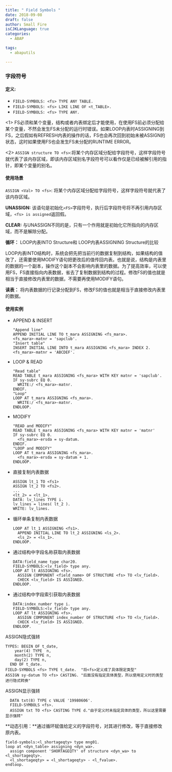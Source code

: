 ```yaml
---
title: " Field Symbols "
date: 2018-09-08
draft: false
author: Small Fire
isCJKLanguage: true
categories: 
  - ABAP

tags: 
  - abaputils

---
```


### 字段符号

#### 定义:

- `FIELD-SYMBOLS: <fs> TYPE ANY TABLE.`
- `FIELD-SYMBOLS: <fs> LIKE LINE OF <t_TABLE>.`
- `FIELD-SYMBOLS: <fs> TYPE ANY.`

<1> FS必须和某个变量，结构或者内表绑定后才能使用，在使用FS前必须分配给某个变量，不然会发生FS未分配的运行时错误。如果LOOP内表时ASSIGNING到FS，之后假如有REFRESH内表的操作的话，FS也会再次回到初始未被ASSIGN的状态，这时如果使用FS也会发生FS未分配的RUNTIME ERROR。

<2> `ASSIGN structure TO <fs>`:将某个内存区域分配给字段符号，这样字段符号就代表了该内存区域，即该内存区域别名字段符号可以看作仅是已经被解引用的指针，即某个变量的别名。

#### 使用场景

`ASSIGN <Val> TO <fs>`: 将某个内存区域分配给字段符号，这样字段符号就代表了该内存区域。

**UNASSIGN:**  该语句是初始化`<FS>`字段符号，执行后字段符号将不再引用内存区域，`<fs> is assigned`返回假。

**CLEAR:** 与UNASSIGN不同的是，只有一个作用就是初始化它所指向的内存区域，而不是解除分配。

**循环：** LOOP内表INTO Structure和 LOOP内表ASSIGNING Structure的比较

LOOP内表INTO结构时，系统会把先把当前行的数据复制到结构，如果结构的值改了，还需要使用MODIFY语句把更改后的值传回内表。也就是说，结构是内表里的数据的一个副本，操作这个副本不会影响内表里的数据。为了提高效率，可以使用FS，FS直接指向内表数据，省去了复制数据到结构的过程。修改FS的值也就是相当于直接修改内表里的数据，不需要再使用MODIFY语句。

**读表：** 将内表数据的行记录分配到FS，修改FS的值也就是相当于直接修改内表里的数据。

#### 使用实例

- APPEND & INSERT

  ```JS
  "Append line"
  APPEND INITIAL LINE TO t_mara ASSIGNING <fs_mara>.
  <fs_mara>-matnr = 'sapclub'.
  "Insert table"
  INSERT INITIAL LINE INTO t_mara ASSIGNING <fs_mara> INDEX 2.
  <fs_mara>-matnr = 'ABCDEF'.
  ```
  
- LOOP & READ

  ```JS
  "Read table"
  READ TABLE t_mara ASSIGNING <fs_mara> WITH KEY matnr = 'sapclub'.
  IF sy-subrc EQ 0.
    WRITE:/ <fs_mara>-matnr.
  ENDIF.
  "Loop"
  LOOP AT t_mara ASSIGNING <fs_mara>.
    WRITE:/ <fs_mara>-matnr.
  ENDLOOP.
  ```
  
- MODIFY

  ```JS
  "READ and MODIFY"
  READ TABLE t_mara ASSIGNING <fs_mara> WITH KEY matnr = 'matnr'
  IF sy-subrc EQ 0.
    <fs_mara>-ersda = sy-datum.
  ENDIF.
  "LOOP and MODIFY"
  LOOP AT t_mara ASSIGNING <fs_mara>.
    <fs_mara>-ersda = sy-datum + 1.
  ENDLOOP.
  ```
  
- 直接复制内表数据

  ```JS
  ASSIGN lt_1 TO <fs1>
  ASSIGN lt_2 TO <fs2>.
  ...
  <lt_2> = <lt_1>.
  DATA: lv_lines TYPE i.
  lv_lines = lines( lt_2 ).
  WRITE: lv_lines.
  ```

- 循环单条复制内表数据

  ```JS
  LOOP AT lt_1 ASSIGNING <fs1>.
    APPEND INITIAL LINE TO lt_2 ASSIGNING <ls_2>.
    <ls_2> = <ls_1>.
  ENDLOOP.
  ```

- 通过结构中字段名称获取内表数据

  ```JS
  DATA:field_name type char20.
  FIELD-SYMBOLS:<lv_field> type any.
  LOOP AT lt ASSIGNING <fs>.
    ASSIGN COMPONENT <field_name> OF STRUCTURE <fs> TO <lv_field>.
    CHECK <lv_field> IS ASSIGNED.
  ENDLOOP.
  ```

- 通过结构中字段索引获取内表数据

  ```JS
  DATA:index_number type i.
  FIELD-SYMBOLS:<lv_field> type any.
  LOOP AT lt ASSIGNING <fs>.
    ASSIGN COMPONENT index_number OF STRUCTURE <fs> TO <lv_field>.
    CHECK <lv_field> IS ASSIGNED.
  ENDLOOP.
  ```

ASSIGN隐式强转

```JS
TYPES: BEGIN OF t_date,
    year(4) TYPE  n,
    month(2) TYPE n,
    day(2) TYPE n,
  END OF t_date.
FIELD-SYMBOLS <fs> TYPE t_date.  "将<fs>定义成了具体限定类型"
ASSIGN sy-datum TO <fs> CASTING. "后面没有指定具体类型，所以使用定义时的类型进行隐式转换"
```

ASSIGN显示强转

```JS
  DATA txt(8) TYPE c VALUE '19980606'.
  FIELD-SYMBOLS <fs>.
  ASSIGN txt TO <fs> CASTING TYPE d."由于定义时未指定具体的类型，所以这里需要显示强转"
```

**动态引用：**通过循环赋值给定义的字段符号，对其进行修改，等于直接修改原内表。

```JS
field-symbols:<l_shortageqty> type mng01.
loop at <dyn_table> assigning <dyn_wa>.
  assign component 'SHORTAGEQTY' of structure <dyn_wa> to <l_shortageqty>.
  <l_shortageqty> = <l_shortageqty> - <l_fvalue>.
endloop.
```



